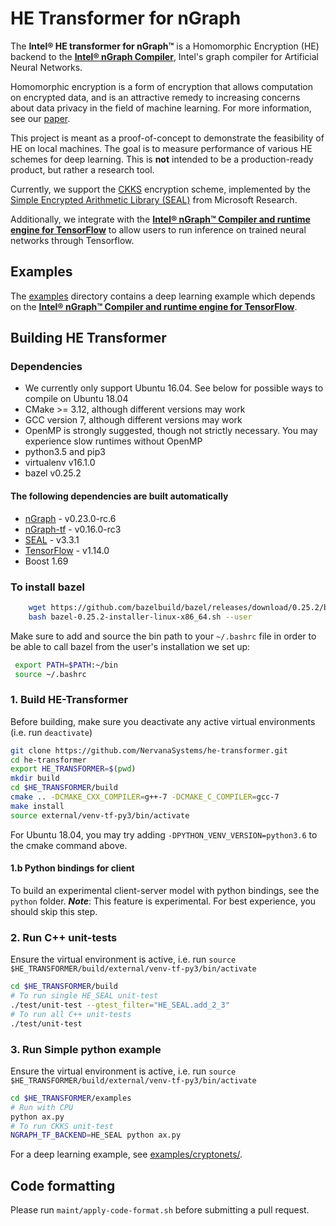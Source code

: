 # HE Transformer for nGraph

The **Intel® HE transformer for nGraph™** is a Homomorphic Encryption (HE) backend to the [**Intel® nGraph Compiler**](https://github.com/NervanaSystems/ngraph), Intel's graph compiler for Artificial Neural Networks.

Homomorphic encryption is a form of encryption that allows computation on encrypted data, and is an attractive remedy to increasing concerns about data privacy in the field of machine learning. For more information, see our [paper](https://arxiv.org/pdf/1810.10121.pdf).

This project is meant as a proof-of-concept to demonstrate the feasibility of HE  on local machines. The goal is to measure performance of various HE schemes for deep learning. This is  **not** intended to be a production-ready product, but rather a research tool.

Currently, we support the [CKKS](https://eprint.iacr.org/2018/931.pdf) encryption scheme, implemented by the [Simple Encrypted Arithmetic Library (SEAL)](https://github.com/Microsoft/SEAL) from Microsoft Research.

Additionally, we integrate with the [**Intel® nGraph™ Compiler and runtime engine for TensorFlow**](https://github.com/tensorflow/ngraph-bridge) to allow users to run inference on trained neural networks through Tensorflow.

## Examples
The [examples](https://github.com/NervanaSystems/he-transformer/tree/master/examples) directory contains a deep learning example which depends on the [**Intel® nGraph™ Compiler and runtime engine for TensorFlow**](https://github.com/tensorflow/ngraph-bridge).

## Building HE Transformer

### Dependencies
- We currently only support Ubuntu 16.04. See below for possible ways to compile on Ubuntu 18.04
- CMake >= 3.12, although different versions may work
- GCC version 7, although different versions may work
- OpenMP is strongly suggested, though not strictly necessary. You may experience slow runtimes without OpenMP
- python3.5 and pip3
- virtualenv v16.1.0
- bazel v0.25.2
#### The following dependencies are built automatically
- [nGraph](https://github.com/NervanaSystems/ngraph) - v0.23.0-rc.6
- [nGraph-tf](https://github.com/tensorflow/ngraph-bridge) - v0.16.0-rc3
- [SEAL](https://github.com/Microsoft/SEAL) - v3.3.1
- [TensorFlow](https://github.com/tensorflow/tensorflow) - v1.14.0
- Boost 1.69

### To install bazel
```bash
    wget https://github.com/bazelbuild/bazel/releases/download/0.25.2/bazel-0.25.2-installer-linux-x86_64.sh
    bash bazel-0.25.2-installer-linux-x86_64.sh --user
 ```
 Make sure to add and source the bin path to your `~/.bashrc` file in order to be able to call bazel from the user's installation we set up:
```bash
 export PATH=$PATH:~/bin
 source ~/.bashrc
```

### 1. Build HE-Transformer
Before building, make sure you deactivate any active virtual environments (i.e. run `deactivate`)
```bash
git clone https://github.com/NervanaSystems/he-transformer.git
cd he-transformer
export HE_TRANSFORMER=$(pwd)
mkdir build
cd $HE_TRANSFORMER/build
cmake .. -DCMAKE_CXX_COMPILER=g++-7 -DCMAKE_C_COMPILER=gcc-7
make install
source external/venv-tf-py3/bin/activate
```

For Ubuntu 18.04, you may try adding `-DPYTHON_VENV_VERSION=python3.6` to the cmake command above.

#### 1.b Python bindings for client
To build an experimental client-server model with python bindings, see the `python` folder.
***Note***: This feature is experimental. For best experience, you should skip this step.

### 2. Run C++ unit-tests
Ensure the virtual environment is active, i.e. run `source $HE_TRANSFORMER/build/external/venv-tf-py3/bin/activate`
```bash
cd $HE_TRANSFORMER/build
# To run single HE_SEAL unit-test
./test/unit-test --gtest_filter="HE_SEAL.add_2_3"
# To run all C++ unit-tests
./test/unit-test
```

### 3. Run Simple python example
Ensure the virtual environment is active, i.e. run `source $HE_TRANSFORMER/build/external/venv-tf-py3/bin/activate`
```bash
cd $HE_TRANSFORMER/examples
# Run with CPU
python ax.py
# To run CKKS unit-test
NGRAPH_TF_BACKEND=HE_SEAL python ax.py
```

For a deep learning example, see [examples/cryptonets/](https://github.com/NervanaSystems/he-transformer/tree/master/examples/MNIST-Cryptonets).

## Code formatting
Please run `maint/apply-code-format.sh` before submitting a pull request.
